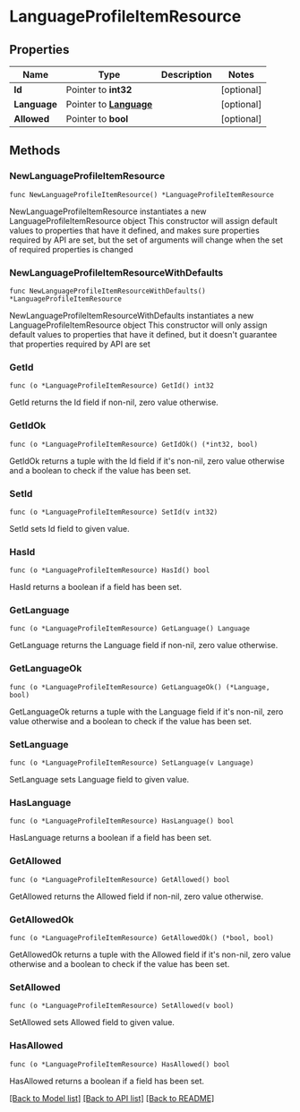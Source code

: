 # LanguageProfileItemResource

## Properties

Name | Type | Description | Notes
------------ | ------------- | ------------- | -------------
**Id** | Pointer to **int32** |  | [optional] 
**Language** | Pointer to [**Language**](Language.md) |  | [optional] 
**Allowed** | Pointer to **bool** |  | [optional] 

## Methods

### NewLanguageProfileItemResource

`func NewLanguageProfileItemResource() *LanguageProfileItemResource`

NewLanguageProfileItemResource instantiates a new LanguageProfileItemResource object
This constructor will assign default values to properties that have it defined,
and makes sure properties required by API are set, but the set of arguments
will change when the set of required properties is changed

### NewLanguageProfileItemResourceWithDefaults

`func NewLanguageProfileItemResourceWithDefaults() *LanguageProfileItemResource`

NewLanguageProfileItemResourceWithDefaults instantiates a new LanguageProfileItemResource object
This constructor will only assign default values to properties that have it defined,
but it doesn't guarantee that properties required by API are set

### GetId

`func (o *LanguageProfileItemResource) GetId() int32`

GetId returns the Id field if non-nil, zero value otherwise.

### GetIdOk

`func (o *LanguageProfileItemResource) GetIdOk() (*int32, bool)`

GetIdOk returns a tuple with the Id field if it's non-nil, zero value otherwise
and a boolean to check if the value has been set.

### SetId

`func (o *LanguageProfileItemResource) SetId(v int32)`

SetId sets Id field to given value.

### HasId

`func (o *LanguageProfileItemResource) HasId() bool`

HasId returns a boolean if a field has been set.

### GetLanguage

`func (o *LanguageProfileItemResource) GetLanguage() Language`

GetLanguage returns the Language field if non-nil, zero value otherwise.

### GetLanguageOk

`func (o *LanguageProfileItemResource) GetLanguageOk() (*Language, bool)`

GetLanguageOk returns a tuple with the Language field if it's non-nil, zero value otherwise
and a boolean to check if the value has been set.

### SetLanguage

`func (o *LanguageProfileItemResource) SetLanguage(v Language)`

SetLanguage sets Language field to given value.

### HasLanguage

`func (o *LanguageProfileItemResource) HasLanguage() bool`

HasLanguage returns a boolean if a field has been set.

### GetAllowed

`func (o *LanguageProfileItemResource) GetAllowed() bool`

GetAllowed returns the Allowed field if non-nil, zero value otherwise.

### GetAllowedOk

`func (o *LanguageProfileItemResource) GetAllowedOk() (*bool, bool)`

GetAllowedOk returns a tuple with the Allowed field if it's non-nil, zero value otherwise
and a boolean to check if the value has been set.

### SetAllowed

`func (o *LanguageProfileItemResource) SetAllowed(v bool)`

SetAllowed sets Allowed field to given value.

### HasAllowed

`func (o *LanguageProfileItemResource) HasAllowed() bool`

HasAllowed returns a boolean if a field has been set.


[[Back to Model list]](../README.md#documentation-for-models) [[Back to API list]](../README.md#documentation-for-api-endpoints) [[Back to README]](../README.md)


